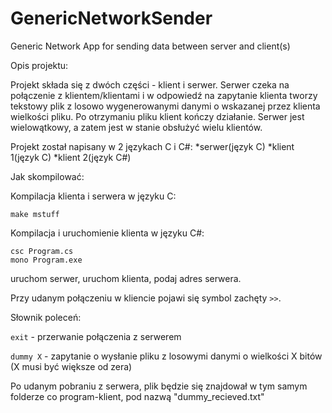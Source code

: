 # GenericNetworkSender
Generic Network App for sending data between server and client(s)


Opis projektu:

Projekt składa się z dwóch części - klient i serwer. Serwer czeka na połączenie z klientem/klientami
i w odpowiedź na zapytanie klienta tworzy tekstowy plik z losowo wygenerowanymi danymi o wskazanej
przez klienta wielkości pliku. Po otrzymaniu pliku klient kończy działanie. Serwer jest wielowątkowy,
a zatem jest w stanie obsłużyć wielu klientów.


Projekt został napisany w 2 językach C i C#:
*serwer(język C)
*klient 1(język C)
*klient 2(język C#)


Jak skompilować:

Kompilacja klienta i serwera w języku C:
```
make mstuff
```

Kompilacja  i uruchomienie klienta w języku C#:
```
csc Program.cs
mono Program.exe
```

uruchom serwer, uruchom klienta, podaj adres serwera.

Przy udanym połączeniu w kliencie pojawi się symbol zachęty ```>>```.

Słownik poleceń:

```exit``` - przerwanie połączenia z serwerem

```dummy X``` - zapytanie o wysłanie pliku z losowymi danymi o wielkości X bitów (X musi być większe od zera)

Po udanym pobraniu z serwera, plik będzie się znajdował w tym samym folderze co program-klient, pod nazwą "dummy_recieved.txt" 


